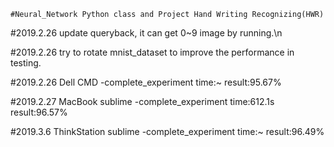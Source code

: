     #Neural_Network Python class and Project Hand Writing Recognizing(HWR)

#2019.2.26 update queryback, it can get 0~9 image by running.\n

#2019.2.26 try to rotate mnist_dataset to improve the performance in testing.

#2019.2.26 Dell  CMD   -complete_experiment  time:~  result:95.67%

#2019.2.27 MacBook  sublime   -complete_experiment  time:612.1s    result:96.57%

#2019.3.6 ThinkStation sublime -complete_experiment time:~ result:96.49%
